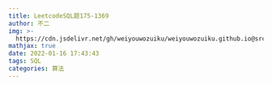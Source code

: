 ```yaml
---
title: LeetcodeSQL题175-1369
author: 不二
img: >-
  https://cdn.jsdelivr.net/gh/weiyouwozuiku/weiyouwozuiku.github.io@src/source/_posts/PageImg/算法/LeetcodeSQL题175-1369.png
mathjax: true
date: 2022-01-16 17:43:43
tags: SQL
categories: 算法
---
```


